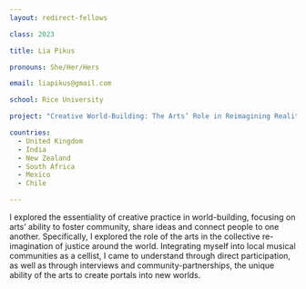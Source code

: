 ```yaml
---
layout: redirect-fellows

class: 2023

title: Lia Pikus

pronouns: She/Her/Hers

email: liapikus@gmail.com

school: Rice University

project: "Creative World-Building: The Arts’ Role in Reimagining Realities"

countries:
  - United Kingdom
  - India
  - New Zealand
  - South Africa
  - Mexico
  - Chile

---
```


I explored the essentiality of creative practice in world-building, focusing on arts’ ability to foster community, share ideas and connect people to one another. Specifically, I explored the role of the arts in the collective re-imagination of justice around the world. Integrating myself into local musical communities as a cellist, I came to understand through direct participation, as well as through interviews and community-partnerships, the unique ability of the arts to create portals into new worlds.
